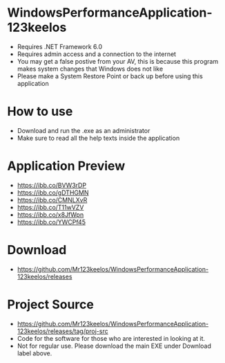 # WindowsPerformanceApplication-123keelos
- Requires .NET Framework 6.0
- Requires admin access and a connection to the internet
- You may get a false postive from your AV, this is because this program makes system changes that Windows does not like
- Please make a System Restore Point or back up before using this application

# How to use
- Download and run the .exe as an administrator
- Make sure to read all the help texts inside the application

# Application Preview
- https://ibb.co/BVW3rDP
- https://ibb.co/gDTHGMN
- https://ibb.co/CMNLXvR
- https://ibb.co/T11wVZV
- https://ibb.co/x8JfWpn
- https://ibb.co/YWCPf45

# Download
- https://github.com/Mr123keelos/WindowsPerformanceApplication-123keelos/releases

# Project Source
- https://github.com/Mr123keelos/WindowsPerformanceApplication-123keelos/releases/tag/proj-src
- Code for the software for those who are interested in looking at it.
- Not for regular use. Please download the main EXE under Download label above.
